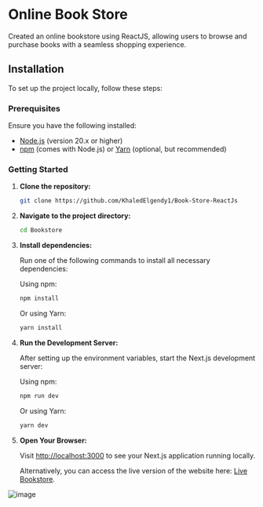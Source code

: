 # Online Book Store

Created an online bookstore using ReactJS, allowing users to browse and purchase books with a seamless shopping experience.

## Installation

To set up the project locally, follow these steps:

### Prerequisites

Ensure you have the following installed:

- [Node.js](https://nodejs.org/) (version 20.x or higher)
- [npm](https://www.npmjs.com/) (comes with Node.js) or [Yarn](https://yarnpkg.com/) (optional, but recommended)

### Getting Started

1. **Clone the repository:**

    ```bash
    git clone https://github.com/KhaledElgendy1/Book-Store-ReactJs
    ```

2. **Navigate to the project directory:**

    ```bash
    cd Bookstore
    ```

3. **Install dependencies:**

    Run one of the following commands to install all necessary dependencies:

    Using npm:

    ```bash
    npm install
    ```

    Or using Yarn:

    ```bash
    yarn install
    ```

4. **Run the Development Server:**

    After setting up the environment variables, start the Next.js development server:

    Using npm:

    ```bash
    npm run dev
    ```

    Or using Yarn:

    ```bash
    yarn dev
    ```

5. **Open Your Browser:**

    Visit [http://localhost:3000](http://localhost:3000) to see your Next.js application running locally.
   
    Alternatively, you can access the live version of the website here: [Live Bookstore](https://elgendy-book-store.netlify.app/).


![image](https://github.com/user-attachments/assets/e40d0ab5-0c9b-402d-91fc-58f4393255c9)
